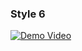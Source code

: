### Style 6

[![Demo Video](../../assets/DigitalClock-style6.mp4/0.jpg)](../../assets/DigitalClock-style6.mp4)
